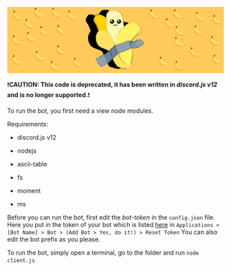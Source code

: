 ![*banner image*](https://github.com/MichaHere/Banathon-Discord-Bot/blob/main/banner.png)

❗️**CAUTION: This code is deprecated, it has been written in *discord.js v12* and is no longer supported.**❗️

To run the bot, you first need a view node modules. 

Requirements:

* discord.js v12

* nodejs

* ascii-table

* fs

* moment

* ms

Before you can run the bot, first edit the *bot-token* in the `config.json` file. Here you put in the token of your bot which is listed [here](https://discord.com/developers) in `Applications > [Bot Name] > Bot > (Add Bot > Yes, do it!) > Reset Token` You can also edit the bot prefix as you please. 

To run the bot, simply open a terminal, go to the folder and run `node client.js`
